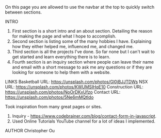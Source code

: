 On this page you are allowed to use the navbar at the top to quickly switch between sections. 

INTRO
1. First section is a short intro and an about section. Detailing the reason for making the page and what I hope to accomplish. 
2. Second section is listing some of the many hobbies I have. Explaining how they either helped me, influenced me, and changed me.
3. Third section is all the projects I've done. So far none but I can't wait to get started and learn everything there is to learn.
4. Fourth section is an inquiry section where people can leave their name and email with a short message to ask me any questions or if they are looking for someone to help them with a website.

LINKS
Basketball URL: https://unsplash.com/photos/Gl0jBJJTDWs
NSX URL: https://unsplash.com/photos/KWUMSIHqE10
Construction URL: https://unsplash.com/photos/NoOrDKxUfzo
Contact URL: https://unsplash.com/photos/5Ne6mMQtIdo

Took inspiration from many great pages or sites.
1. Inquiry - https://www.codebrainer.com/blog/contact-form-in-javascript.
2. Used Online Tutorials YouTube channel for a lot of ideas I implemented.

AUTHOR
Christopher Ou

